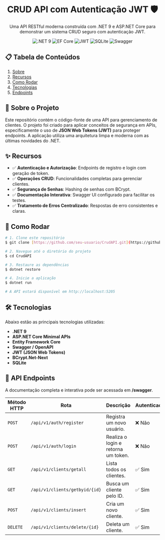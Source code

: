 <h1 align="center">
  CRUD API com Autenticação JWT 🛡️
</h1>

<p align="center">
  Uma API RESTful moderna construída com .NET 9 e ASP.NET Core para demonstrar um sistema CRUD seguro com autenticação JWT.
</p>

<p align="center">
  <img src="https://img.shields.io/badge/.NET-9.0-512BD4?style=for-the-badge&logo=dotnet" alt=".NET 9">
  <img src="https://img.shields.io/badge/Entity%20Framework-Core-512BD4?style=for-the-badge&logo=dotnet" alt="EF Core">
  <img src="https://img.shields.io/badge/JWT-Authentication-black?style=for-the-badge&logo=jsonwebtokens" alt="JWT">
  <img src="https://img.shields.io/badge/SQLite-3-003B57?style=for-the-badge&logo=sqlite" alt="SQLite">
  <img src="https://img.shields.io/badge/Swagger-UI-85EA2D?style=for-the-badge&logo=swagger&logoColor=white" alt="Swagger">
</p>

## 📋 Tabela de Conteúdos
1. [Sobre](#-sobre-o-projeto)
2. [Recursos](#-recursos)
3. [Como Rodar](#-como-rodar)
4. [Tecnologias](#-tecnologias)
5. [Endpoints](#-api-endpoints)

## 📖 Sobre o Projeto
Este repositório contém o código-fonte de uma API para gerenciamento de clientes. O projeto foi criado para aplicar conceitos de segurança em APIs, especificamente o uso de **JSON Web Tokens (JWT)** para proteger endpoints. A aplicação utiliza uma arquitetura limpa e moderna com as últimas novidades do .NET.

## ✨ Recursos
- ✅ **Autenticação e Autorização**: Endpoints de registro e login com geração de token.
- ✅ **Operações CRUD**: Funcionalidades completas para gerenciar clientes.
- ✅ **Segurança de Senhas**: Hashing de senhas com BCrypt.
- ✅ **Documentação Interativa**: Swagger UI configurado para facilitar os testes.
- ✅ **Tratamento de Erros Centralizado**: Respostas de erro consistentes e claras.

## 🚀 Como Rodar
```bash
# 1. Clone este repositório
$ git clone [https://github.com/seu-usuario/CrudAPI.git](https://github.com/seu-usuario/CrudAPI.git)

# 2. Navegue até o diretório do projeto
$ cd CrudAPI

# 3. Restaure as dependências
$ dotnet restore

# 4. Inicie a aplicação
$ dotnet run

# A API estará disponível em http://localhost:5205
```

## 🛠️ Tecnologias
Abaixo estão as principais tecnologias utilizadas:
- **.NET 9**
- **ASP.NET Core Minimal APIs**
- **Entity Framework Core**
- **Swagger / OpenAPI**
- **JWT (JSON Web Tokens)**
- **BCrypt.Net-Next**
- **SQLite**

## 🔌 API Endpoints

A documentação completa e interativa pode ser acessada em **/swagger**.

| Método HTTP | Rota                          | Descrição                          | Autenticação |
|-------------|-------------------------------|------------------------------------|--------------|
| `POST`      | `/api/v1/auth/register`       | Registra um novo usuário.          | ❌ Não       |
| `POST`      | `/api/v1/auth/login`          | Realiza o login e retorna um token.| ❌ Não       |
| `GET`       | `/api/v1/clients/getall`      | Lista todos os clientes.           | ✅ Sim       |
| `GET`       | `/api/v1/clients/getbyid/{id}`| Busca um cliente pelo ID.          | ✅ Sim       |
| `POST`      | `/api/v1/clients/insert`      | Cria um novo cliente.              | ✅ Sim       |
| `DELETE`    | `/api/v1/clients/delete/{id}` | Deleta um cliente.                 | ✅ Sim       |
